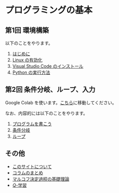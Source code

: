 # プログラミングの基本

## 第1回 環境構築
以下のことをやります。

1. [はじめに](./第1回/1_intro.md)
2. [Linux の有効化](./第1回/2_linux.md)
3. [Visual Studio Code のインストール](./第1回/3_vscode.md)
4. [Python の実行方法](./第1回/4_exec.md)

## 第2回 条件分岐、ループ、入力
Google Colab を使います。[こちら](./第2回/0_intro.md)に移動してください。

なお、内容的には以下のことをやります。

1. [プログラムを書こう](./第2回/1_program.md)
2. [条件分岐](./第2回/2_if.md)
3. [ループ](./第2回/3_loop.md)

## その他

- [このサイトについて](./others/site.md)
- [コラムのまとめ](./others/columns.md)
- [マルコフ決定過程の基礎理論](./others/mdp.md)
- [$Q$-学習](./others/q_learning.md)